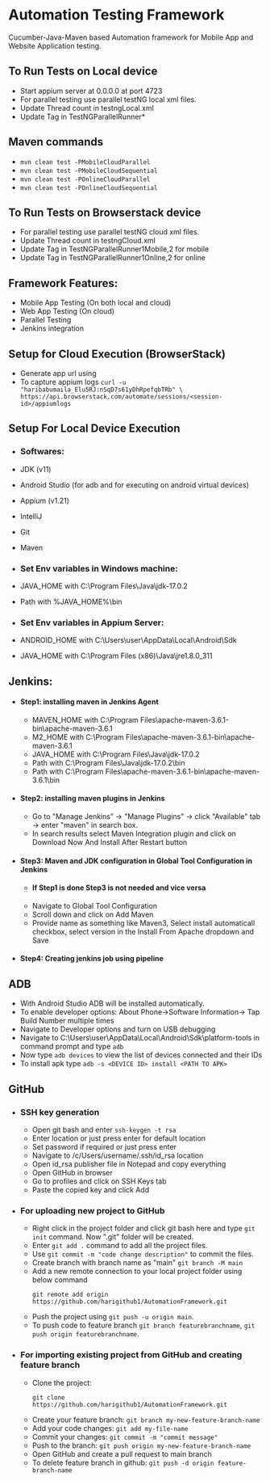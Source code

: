 # Automation Testing Framework
Cucumber-Java-Maven based Automation framework for Mobile App and Website Application testing.

## To Run Tests on Local device
- Start appium server at 0.0.0.0 at port 4723
- For parallel testing use parallel testNG local xml files. 
- Update Thread count in testngLocal.xml
- Update Tag in TestNGParallelRunner*

## Maven commands
- ``mvn clean test -PMobileCloudParallel``
- ``mvn clean test -PMobileCloudSequential``
- ``mvn clean test -POnlineCloudParallel``
- ``mvn clean test -POnlineCloudSequential``

## To Run Tests on Browserstack device
- For parallel testing use parallel testNG cloud xml files.
- Update Thread count in testngCloud.xml
- Update Tag in TestNGParallelRunner1Mobile,2 for mobile
- Update Tag in TestNGParallelRunner1Online,2 for online

## Framework Features:
- Mobile App Testing (On both local and cloud)
- Web App Testing (On cloud)
- Parallel Testing
- Jenkins integration

## Setup for Cloud Execution (BrowserStack)
- Generate app url using 
- To capture appium logs ``curl -u "haribabumaila_Elu5RJ:nSqD7s61yDhRpefqbTRb" \
  https://api.browserstack.com/automate/sessions/<session-id>/appiumlogs
  ``
## Setup For Local Device Execution
- ### Softwares:
- JDK (v11)
- Android Studio (for adb and for executing on android virtual devices)
- Appium (v1.21)
- IntelliJ
- Git
- Maven

- ### Set Env variables in Windows machine:
- JAVA_HOME with C:\Program Files\Java\jdk-17.0.2
- Path with %JAVA_HOME%\bin

- ### Set Env variables in Appium Server:
- ANDROID_HOME with C:\Users\user\AppData\Local\Android\Sdk
- JAVA_HOME with C:\Program Files (x86)\Java\jre1.8.0_311

## Jenkins:
- #### Step1: installing maven in Jenkins Agent
  - MAVEN_HOME with C:\Program Files\apache-maven-3.6.1-bin\apache-maven-3.6.1
  - M2_HOME with C:\Program Files\apache-maven-3.6.1-bin\apache-maven-3.6.1
  - JAVA_HOME with C:\Program Files\Java\jdk-17.0.2
  - Path with C:\Program Files\Java\jdk-17.0.2\bin
  - Path with C:\Program Files\apache-maven-3.6.1-bin\apache-maven-3.6.1\bin
- #### Step2: installing maven plugins in Jenkins
  - Go to "Manage Jenkins" -> "Manage Plugins" -> click "Available" tab -> enter "maven" in search box.
  - In search results select Maven Integration plugin and click on Download Now And Install After Restart button
- #### Step3: Maven and JDK configuration in Global Tool Configuration in Jenkins
  - #### If Step1 is done Step3 is not needed and vice versa
  - Navigate to Global Tool Configuration
  - Scroll down and click on Add Maven
  - Provide name as something like Maven3, Select install automaticall checkbox, select version in the Install From Apache dropdown and Save
- #### Step4: Creating jenkins job using pipeline

## ADB
- With Android Studio ADB will be installed automatically.
- To enable developer options: About Phone->Software Information-> Tap Build Number multiple times
- Navigate to Developer options and turn on USB debugging
- Navigate to C:\Users\user\AppData\Local\Android\Sdk\platform-tools in command prompt and type ``adb``
- Now type `adb devices` to view the list of devices connected and their IDs
- To install apk type ``adb -s <DEVICE ID> install <PATH TO APK>``

## GitHub
- ### SSH key generation
  - Open git bash and enter
    `
    ssh-keygen -t rsa
    `
  - Enter location or just press enter for default location
  - Set password if required or just press enter
  - Navigate to /c/Users/username/.ssh/id_rsa location
  - Open id_rsa publisher file in Notepad and copy everything
  - Open GitHub in browser
  - Go to profiles and click on SSH Keys tab
  - Paste the copied key and click Add

- ### For uploading new project to GitHub
  - Right click in the project folder and click git bash here and type ``git init`` command. Now ".git" folder will be created.
  - Enter `git add .` command to add all the project files.
  - Use `git commit -m "code change description"` to commit the files.
  - Create branch with branch name as "main" ``git branch -M main``
  - Add a new remote connection to your local project folder using below command
    ````
    git remote add origin https://github.com/harigithub1/AutomationFramework.git
    ````
  - Push the project using `git push -u origin main`.
  - To push code to feature branch ``git branch featurebranchname``, `git push origin featurebranchname`.

- ### For importing existing project from GitHub and creating feature branch
  - Clone the project:
    ````
    git clone https://github.com/harigithub1/AutomationFramework.git
    ````
  - Create your feature branch: `git branch my-new-feature-branch-name`
  - Add your code changes: `git add my-file-name`
  - Commit your changes: `git commit -m "commit message"`
  - Push to the branch: `git push origin my-new-feature-branch-name`
  - Open GitHub and create a pull request to main branch
  - To delete feature branch in github: `git push -d origin feature-branch-name`